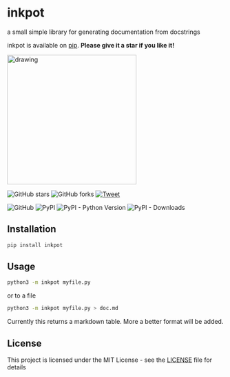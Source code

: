 # inkpot
a small simple library for generating documentation from docstrings

inkpot is available on [pip](https://pypi.org/project/inkpot/). **Please give it a star if you like it!**

<img src="https://cdn.pixabay.com/photo/2014/04/05/12/20/ink-316909_960_720.jpg" alt="drawing" width="300"/>

![GitHub stars](https://img.shields.io/github/stars/AxelGard/inkpot?style=social)
![GitHub forks](https://img.shields.io/github/forks/AxelGard/inkpot?style=social)
[![Tweet](https://img.shields.io/twitter/url/http/shields.io.svg?style=social)](https://twitter.com/Axel_Gard)

![GitHub](https://img.shields.io/github/license/AxelGard/inkpot?style=plastic)
![PyPI](https://img.shields.io/pypi/v/inkpot)
![PyPI - Python Version](https://img.shields.io/pypi/pyversions/inkpot)
![PyPI - Downloads](https://img.shields.io/pypi/dm/inkpot)



## Installation
```bash
pip install inkpot
```

## Usage
```bash
python3 -m inkpot myfile.py
```
or to a file
```bash
python3 -m inkpot myfile.py > doc.md
```

Currently this returns a markdown table.
More a better format will be added.

## License
This project is licensed under the MIT License - see the [LICENSE](LICENSE.txt) file for details
